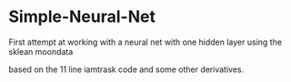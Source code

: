 # Simple-Neural-Net
First attempt at working with a neural net with one hidden layer using the sklean moondata

based on the 11 line iamtrask code and some other derivatives.
